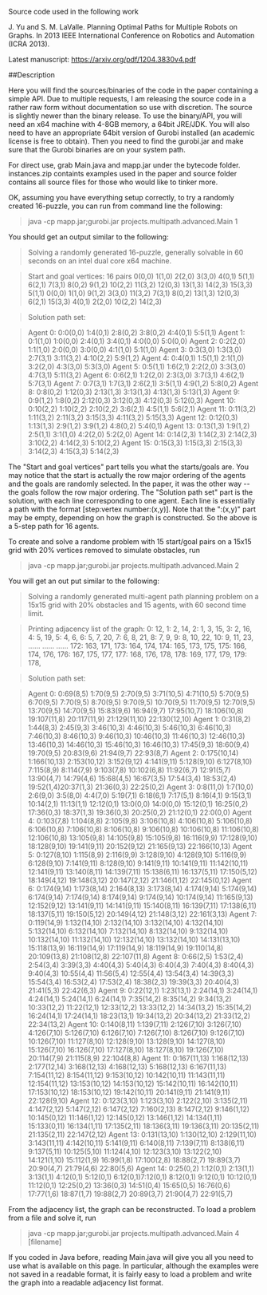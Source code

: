 Source code used in the following work 

J. Yu and S. M. LaValle. Planning Optimal Paths for Multiple Robots on Graphs. 
In 2013 IEEE International Conference on Robotics and Automation (ICRA 2013).

Latest manuscript: https://arxiv.org/pdf/1204.3830v4.pdf

##Description

Here you will find the sources/binaries of the code in the paper containing a simple API. Due to multiple requests, I am releasing the source code in a rather raw form without documentation so use with discretion. The source is slightly newer than the binary release. To use the binary/API, you will need an x64 machine with 4-8GB memory, a 64bit JRE/JDK. You will also need to have an appropriate 64bit version of Gurobi installed (an academic license is free to obtain). Then you need to find the gurobi.jar and make sure that the Gurobi binaries are on your system path. 

For direct use, grab Main.java and mapp.jar under the bytecode folder. instances.zip containts examples used in the paper and source folder contains all source files for those who would like 
to tinker more.

OK, assuming you have everything setup correctly, to try a randomly created 16-puzzle, you can run from command line the following:

>java -cp mapp.jar;gurobi.jar projects.multipath.advanced.Main 1

You should get an output similar to the following:

>Solving a randomly generated 16-puzzle, generally solvable in 60 seconds on an intel dual core x64 machine. 

>Start and goal vertices: 16 pairs
>0(0,0) 1(1,0) 2(2,0) 3(3,0) 4(0,1) 5(1,1) 6(2,1) 7(3,1) 8(0,2) 9(1,2) 10(2,2) 11(3,2) 12(0,3) 13(1,3) 14(2,3) 15(3,3)
>5(1,1) 0(0,0) 1(1,0) 9(1,2) 3(3,0) 11(3,2) 7(3,1) 8(0,2) 13(1,3) 12(0,3) 6(2,1) 15(3,3) 4(0,1) 2(2,0) 10(2,2) 14(2,3)

>Solution path set:

>Agent 0: 0:0(0,0) 1:4(0,1) 2:8(0,2) 3:8(0,2) 4:4(0,1) 5:5(1,1)
>Agent 1: 0:1(1,0) 1:0(0,0) 2:4(0,1) 3:4(0,1) 4:0(0,0) 5:0(0,0)
>Agent 2: 0:2(2,0) 1:1(1,0) 2:0(0,0) 3:0(0,0) 4:1(1,0) 5:1(1,0)
>Agent 3: 0:3(3,0) 1:3(3,0) 2:7(3,1) 3:11(3,2) 4:10(2,2) 5:9(1,2)
>Agent 4: 0:4(0,1) 1:5(1,1) 2:1(1,0) 3:2(2,0) 4:3(3,0) 5:3(3,0)
>Agent 5: 0:5(1,1) 1:6(2,1) 2:2(2,0) 3:3(3,0) 4:7(3,1) 5:11(3,2)
>Agent 6: 0:6(2,1) 1:2(2,0) 2:3(3,0) 3:7(3,1) 4:6(2,1) 5:7(3,1)
>Agent 7: 0:7(3,1) 1:7(3,1) 2:6(2,1) 3:5(1,1) 4:9(1,2) 5:8(0,2)
>Agent 8: 0:8(0,2) 1:12(0,3) 2:13(1,3) 3:13(1,3) 4:13(1,3) 5:13(1,3)
>Agent 9: 0:9(1,2) 1:8(0,2) 2:12(0,3) 3:12(0,3) 4:12(0,3) 5:12(0,3)
>Agent 10: 0:10(2,2) 1:10(2,2) 2:10(2,2) 3:6(2,1) 4:5(1,1) 5:6(2,1)
>Agent 11: 0:11(3,2) 1:11(3,2) 2:11(3,2) 3:15(3,3) 4:11(3,2) 5:15(3,3)
>Agent 12: 0:12(0,3) 1:13(1,3) 2:9(1,2) 3:9(1,2) 4:8(0,2) 5:4(0,1)
>Agent 13: 0:13(1,3) 1:9(1,2) 2:5(1,1) 3:1(1,0) 4:2(2,0) 5:2(2,0)
>Agent 14: 0:14(2,3) 1:14(2,3) 2:14(2,3) 3:10(2,2) 4:14(2,3) 5:10(2,2)
>Agent 15: 0:15(3,3) 1:15(3,3) 2:15(3,3) 3:14(2,3) 4:15(3,3) 5:14(2,3)


The "Start and goal vertices" part tells you what the starts/goals are. You may notice that the start is actually the row major ordering of the agents and the goals are randomly selected. In the paper, it was the other way -- the goals follow the row major ordering. The "Solution path set" part is the solution, with each line corresponding to one agent. Each line is essentially a path with the format [step:vertex number:(x,y)]. Note that the ":(x,y)" part may be empty, depending on how the graph is constructed. So the above is a 5-step path for 16 agents. 

To create and solve a randome problem with 15 start/goal pairs on a 15x15 grid with 20% vertices removed to simulate obstacles, run

>java -cp mapp.jar;gurobi.jar projects.multipath.advanced.Main 2

You will get an out put similar to the following:

>Solving a randomly generated multi-agent path planning problem on a 15x15 grid with 20% obstacles and 15 agents, with 60 second time limit.

>Printing adjacency list of the graph:
>0: 12,
>1: 2, 14,
>2: 1, 3, 15,
>3: 2, 16,
>4: 5, 19,
>5: 4, 6,
>6: 5, 7, 20,
>7: 6, 8, 21,
>8: 7, 9,
>9: 8, 10, 22,
>10: 9, 11, 23,
>......
>......
>......
>172: 163, 171,
>173: 164, 174,
>174: 165, 173, 175,
>175: 166, 174, 176,
>176: 167, 175, 177,
>177: 168, 176, 178,
>178: 169, 177, 179,
>179: 178,

>Solution path set:

>Agent 0: 0:69(8,5) 1:70(9,5) 2:70(9,5) 3:71(10,5) 4:71(10,5) 5:70(9,5) 6:70(9,5) 7:70(9,5) 8:70(9,5) 9:70(9,5) 10:70(9,5) 11:70(9,5) 12:70(9,5) 13:70(9,5) 14:70(9,5) 15:83(9,6) 16:94(9,7) 17:95(10,7) 18:106(10,8) 19:107(11,8) 20:117(11,9) 21:129(11,10) 22:130(12,10)
>Agent 1: 0:31(8,2) 1:44(8,3) 2:45(9,3) 3:46(10,3) 4:46(10,3) 5:46(10,3) 6:46(10,3) 7:46(10,3) 8:46(10,3) 9:46(10,3) 10:46(10,3) 11:46(10,3) 12:46(10,3) 13:46(10,3) 14:46(10,3) 15:46(10,3) 16:46(10,3) 17:45(9,3) 18:60(9,4) 19:70(9,5) 20:83(9,6) 21:94(9,7) 22:93(8,7)
>Agent 2: 0:175(10,14) 1:166(10,13) 2:153(10,12) 3:152(9,12) 4:141(9,11) 5:128(9,10) 6:127(8,10) 7:115(8,9) 8:114(7,9) 9:103(7,8) 10:102(6,8) 11:92(6,7) 12:91(5,7) 13:90(4,7) 14:79(4,6) 15:68(4,5) 16:67(3,5) 17:54(3,4) 18:53(2,4) 19:52(1,4)20:37(1,3) 21:36(0,3) 22:25(0,2)
>Agent 3: 0:8(11,0) 1:7(10,0) 2:6(9,0) 3:5(8,0) 4:4(7,0) 5:19(7,1) 6:18(6,1) 7:17(5,1) 8:16(4,1) 9:15(3,1) 10:14(2,1) 11:13(1,1) 12:12(0,1) 13:0(0,0) 14:0(0,0) 15:12(0,1) 16:25(0,2) 17:36(0,3) 18:37(1,3) 19:36(0,3) 20:25(0,2) 21:12(0,1) 22:0(0,0)
>Agent 4: 0:103(7,8) 1:104(8,8) 2:105(9,8) 3:106(10,8) 4:106(10,8) 5:106(10,8) 6:106(10,8) 7:106(10,8) 8:106(10,8) 9:106(10,8) 10:106(10,8) 11:106(10,8) 12:106(10,8) 13:105(9,8) 14:105(9,8) 15:105(9,8) 16:116(9,9) 17:128(9,10) 18:128(9,10) 19:141(9,11) 20:152(9,12) 21:165(9,13) 22:166(10,13)
>Agent 5: 0:127(8,10) 1:115(8,9) 2:116(9,9) 3:128(9,10) 4:128(9,10) 5:116(9,9) 6:128(9,10) 7:141(9,11) 8:128(9,10) 9:141(9,11) 10:141(9,11) 11:142(10,11) 12:141(9,11) 13:140(8,11) 14:139(7,11) 15:138(6,11) 16:137(5,11) 17:150(5,12) 18:149(4,12) 19:148(3,12) 20:147(2,12) 21:146(1,12) 22:145(0,12)
>Agent 6: 0:174(9,14) 1:173(8,14) 2:164(8,13) 3:173(8,14) 4:174(9,14) 5:174(9,14) 6:174(9,14) 7:174(9,14) 8:174(9,14) 9:174(9,14) 10:174(9,14) 11:165(9,13) 12:152(9,12) 13:141(9,11) 14:141(9,11) 15:140(8,11) 16:139(7,11) 17:138(6,11) 18:137(5,11) 19:150(5,12) 20:149(4,12) 21:148(3,12) 22:161(3,13)
>Agent 7: 0:119(14,9) 1:132(14,10) 2:132(14,10) 3:132(14,10) 4:132(14,10) 5:132(14,10) 6:132(14,10) 7:132(14,10) 8:132(14,10) 9:132(14,10) 10:132(14,10) 11:132(14,10) 12:132(14,10) 13:132(14,10) 14:131(13,10) 15:118(13,9) 16:119(14,9) 17:119(14,9) 18:119(14,9) 19:110(14,8) 20:109(13,8) 21:108(12,8) 22:107(11,8)
>Agent 8: 0:66(2,5) 1:53(2,4) 2:54(3,4) 3:39(3,3) 4:40(4,3) 5:40(4,3) 6:40(4,3) 7:40(4,3) 8:40(4,3) 9:40(4,3) 10:55(4,4) 11:56(5,4) 12:55(4,4) 13:54(3,4) 14:39(3,3) 15:54(3,4) 16:53(2,4) 17:53(2,4) 18:38(2,3) 19:39(3,3) 20:40(4,3) 21:41(5,3) 22:42(6,3)
>Agent 9: 0:22(12,1) 1:23(13,1) 2:24(14,1) 3:24(14,1) 4:24(14,1) 5:24(14,1) 6:24(14,1) 7:35(14,2) 8:35(14,2) 9:34(13,2) 10:33(12,2) 11:22(12,1) 12:33(12,2) 13:33(12,2) 14:34(13,2) 15:35(14,2) 16:24(14,1) 17:24(14,1) 18:23(13,1) 19:34(13,2) 20:34(13,2) 21:33(12,2) 22:34(13,2)
>Agent 10: 0:140(8,11) 1:139(7,11) 2:126(7,10) 3:126(7,10) 4:126(7,10) 5:126(7,10) 6:126(7,10) 7:126(7,10) 8:126(7,10) 9:126(7,10) 10:126(7,10) 11:127(8,10) 12:128(9,10) 13:128(9,10) 14:127(8,10) 15:126(7,10) 16:126(7,10) 17:127(8,10) 18:127(8,10) 19:126(7,10) 20:114(7,9) 21:115(8,9) 22:104(8,8)
>Agent 11: 0:167(11,13) 1:168(12,13) 2:177(12,14) 3:168(12,13) 4:168(12,13) 5:168(12,13) 6:167(11,13) 7:154(11,12) 8:154(11,12) 9:153(10,12) 10:142(10,11) 11:143(11,11) 12:154(11,12) 13:153(10,12) 14:153(10,12) 15:142(10,11) 16:142(10,11) 17:153(10,12) 18:153(10,12) 19:142(10,11) 20:141(9,11) 21:141(9,11) 22:128(9,10)
>Agent 12: 0:123(3,10) 1:123(3,10) 2:122(2,10) 3:135(2,11) 4:147(2,12) 5:147(2,12) 6:147(2,12) 7:160(2,13) 8:147(2,12) 9:146(1,12) 10:145(0,12) 11:146(1,12) 12:145(0,12) 13:146(1,12) 14:134(1,11) 15:133(0,11) 16:134(1,11) 17:135(2,11) 18:136(3,11) 19:136(3,11) 20:135(2,11) 21:135(2,11) 22:147(2,12)
>Agent 13: 0:131(13,10) 1:130(12,10) 2:129(11,10) 3:143(11,11) 4:142(10,11) 5:141(9,11) 6:140(8,11) 7:139(7,11) 8:138(6,11) 9:137(5,11) 10:125(5,10) 11:124(4,10) 12:123(3,10) 13:122(2,10) 14:121(1,10) 15:112(1,9) 16:99(1,8) 17:100(2,8) 18:88(2,7) 19:89(3,7) 20:90(4,7) 21:79(4,6) 22:80(5,6)
>Agent 14: 0:25(0,2) 1:12(0,1) 2:13(1,1) 3:13(1,1) 4:12(0,1) 5:12(0,1) 6:12(0,1)7:12(0,1) 8:12(0,1) 9:12(0,1) 10:12(0,1) 11:12(0,1) 12:25(0,2) 13:36(0,3) 14:51(0,4) 15:65(0,5) 16:76(0,6) 17:77(1,6) 18:87(1,7) 19:88(2,7) 20:89(3,7) 21:90(4,7) 22:91(5,7)


From the adjacency list, the graph can be reconstructed. To load a problem from a file and solve it, run

> java -cp mapp.jar;gurobi.jar projects.multipath.advanced.Main 4 [filename]

If you coded in Java before, reading Main.java will give you all you need to use what is available on this page. In particular, although the examples were not saved in a readable format, it is fairly easy to load a problem and write the graph into a readable adjacency list format.
